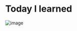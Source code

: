 # Today I learned
![image](https://user-images.githubusercontent.com/35374344/41098331-f02054ec-6a95-11e8-9b0c-f201ba9fc48d.png)
